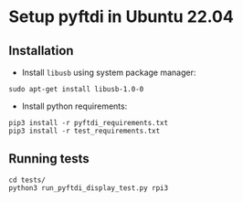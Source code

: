 # Setup pyftdi in Ubuntu 22.04

## Installation

- Install `libusb` using system package manager:
```
sudo apt-get install libusb-1.0-0
```
- Install python requirements:
```
pip3 install -r pyftdi_requirements.txt
pip3 install -r test_requirements.txt
```

## Running tests

```
cd tests/
python3 run_pyftdi_display_test.py rpi3
```
